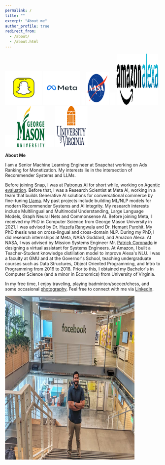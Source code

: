 ```yaml
---
permalink: /
title: ""
excerpt: "About me"
author_profile: true
redirect_from: 
  - /about/
  - /about.html
---
```

<img src='/images/snap2.png' width="120" height="110">
<img src='/images/meta_gif.gif' width="120" height="110">
<img src='/images/BLANK_ICON.png' width="10" height="40">
<img src='/images/nasa_logo.png' width="75" height="105">
<img src='/images/BLANK_ICON.png' width="17" height="40">
<img src='/images/alexa_icon2.png' width="135" height="165">
<img src='/images/BLANK_ICON.png' width="34" height="40">
<img src='/images/gmu_icon.png' width="90" height="135">
<img src='/images/BLANK_ICON.png' width="26" height="40"> 
<img src='/images/uva_logo.png' width="105" height="135">

**About Me**

I am a Senior Machine Learning Engineer at Snapchat working on Ads Ranking for Monetization. My interests lie in the intersection of Recommender Systems and LLMs. 

Before joining Snap, I was at [Patronus AI](https://www.patronus.ai) for short while, working on [Agentic evaluation](https://arxiv.org/abs/2505.08638). Before that, I was a Research Scientist at Meta AI, working in a team that builds Generative AI solutions for conversational commerce by fine-tuning [Llama](https://www.llama.com). My past projects include building ML/NLP models for modern Recommender Systems and AI integrity. My research interests include Multilingual and Multimodal Understanding, Large Language Models, Graph Neural Nets and Commonsense AI. Before joining Meta, I received my PhD in Computer Science from George Mason University in 2021. I was advised by Dr. [Huzefa Rangwala](https://cs.gmu.edu/~hrangwal/) and Dr. [Hemant Purohit](https://mason.gmu.edu/~hpurohit/). My PhD thesis was on cross-lingual and cross-domain NLP. During my PhD, I did research internships at Meta, NASA Goddard, and Amazon Alexa. At NASA, I was advised by Mission Systems Engineer Mr. [Patrick Coronado](https://www.linkedin.com/in/patrick-coronado-0189931) in designing a virtual assistant for Systems Engineers. At Amazon, I built a Teacher-Student knowledge distillation model to improve Alexa's NLU. I was a faculty at GMU and at the Governor's School, teaching undergraduate courses such as Data Structures, Object Oriented Programming, and Intro to Programming from 2016 to 2018. Prior to this, I obtained my Bachelor's in Computer Science (and a minor in Economics) from University of Virginia. 

In my free time, I enjoy traveling, playing badminton/soccer/chess, and some occasional [photography](https://www.instagram.com/jikri_photography/). Feel free to connect with me via [LinkedIn](https://www.linkedin.com/in/jitinkrishnan).

<img src='/images/fb_jitin.jpg' width="420" height="530">
